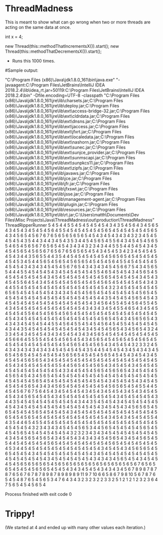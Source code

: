 # ThreadMadness
This is meant to show what can go wrong when two
or more threads are acting on the same data at once. 

int x = 4; 

new Thread(this::methodThatIncrementsX()).start(); 
new Thread(this::methodThatDecrementsX()).start(); 

- Runs this 1000 times.

#Sample output: 

"C:\Program Files (x86)\Java\jdk1.8.0_161\bin\java.exe" "-javaagent:C:\Program Files\JetBrains\IntelliJ IDEA 2018.2.4\lib\idea_rt.jar=50119:C:\Program Files\JetBrains\IntelliJ IDEA 2018.2.4\bin" -Dfile.encoding=UTF-8 -classpath "C:\Program Files (x86)\Java\jdk1.8.0_161\jre\lib\charsets.jar;C:\Program Files (x86)\Java\jdk1.8.0_161\jre\lib\deploy.jar;C:\Program Files (x86)\Java\jdk1.8.0_161\jre\lib\ext\access-bridge-32.jar;C:\Program Files (x86)\Java\jdk1.8.0_161\jre\lib\ext\cldrdata.jar;C:\Program Files (x86)\Java\jdk1.8.0_161\jre\lib\ext\dnsns.jar;C:\Program Files (x86)\Java\jdk1.8.0_161\jre\lib\ext\jaccess.jar;C:\Program Files (x86)\Java\jdk1.8.0_161\jre\lib\ext\jfxrt.jar;C:\Program Files (x86)\Java\jdk1.8.0_161\jre\lib\ext\localedata.jar;C:\Program Files (x86)\Java\jdk1.8.0_161\jre\lib\ext\nashorn.jar;C:\Program Files (x86)\Java\jdk1.8.0_161\jre\lib\ext\sunec.jar;C:\Program Files (x86)\Java\jdk1.8.0_161\jre\lib\ext\sunjce_provider.jar;C:\Program Files (x86)\Java\jdk1.8.0_161\jre\lib\ext\sunmscapi.jar;C:\Program Files (x86)\Java\jdk1.8.0_161\jre\lib\ext\sunpkcs11.jar;C:\Program Files (x86)\Java\jdk1.8.0_161\jre\lib\ext\zipfs.jar;C:\Program Files (x86)\Java\jdk1.8.0_161\jre\lib\javaws.jar;C:\Program Files (x86)\Java\jdk1.8.0_161\jre\lib\jce.jar;C:\Program Files (x86)\Java\jdk1.8.0_161\jre\lib\jfr.jar;C:\Program Files (x86)\Java\jdk1.8.0_161\jre\lib\jfxswt.jar;C:\Program Files (x86)\Java\jdk1.8.0_161\jre\lib\jsse.jar;C:\Program Files (x86)\Java\jdk1.8.0_161\jre\lib\management-agent.jar;C:\Program Files (x86)\Java\jdk1.8.0_161\jre\lib\plugin.jar;C:\Program Files (x86)\Java\jdk1.8.0_161\jre\lib\resources.jar;C:\Program Files (x86)\Java\jdk1.8.0_161\jre\lib\rt.jar;C:\Users\matth\Documents\Dev Files\Misc Projects\Java\ThreadMadness\out\production\ThreadMadness" ThreadRipperRunner
5
4
5
4
4
5
5
4
5
4
5
4
5
4
5
4
3
4
3
5
4
5
6
4
3
4
5
6
5
4
3
4
5
4
3
4
5
4
5
4
5
6
4
5
5
4
5
4
5
4
5
4
5
4
5
6
5
4
5
4
5
4
5
4
5
4
5
6
5
4
3
4
5
6
5
4
5
6
7
6
7
6
5
6
5
6
5
6
5
6
5
4
5
4
3
4
5
4
3
4
3
4
3
2
3
4
5
4
5
4
5
4
5
4
3
5
4
4
3
4
4
3
4
5
4
3
5
3
4
4
5
4
5
6
5
4
5
5
6
4
3
4
5
4
5
4
5
6
5
5
4
6
5
4
5
6
5
6
7
6
5
6
5
4
5
4
3
4
3
4
3
2
3
4
3
4
4
5
5
5
4
4
5
4
5
4
3
4
5
4
5
4
5
6
5
4
5
6
5
6
7
6
5
6
7
6
5
6
5
6
5
4
5
4
3
4
5
4
5
3
4
2
3
4
5
4
5
4
5
4
5
4
3
4
4
3
5
6
5
5
4
4
3
5
4
4
5
4
5
4
5
4
5
4
5
4
5
6
5
6
5
4
5
4
5
4
5
4
5
4
5
4
5
3
4
5
4
4
5
6
5
4
5
6
5
4
5
6
5
6
5
4
5
4
5
4
5
6
4
5
5
4
5
4
5
4
5
4
5
4
5
4
5
4
3
4
3
4
3
4
5
4
5
4
5
6
7
6
5
4
3
4
3
4
3
4
5
4
5
6
6
7
5
4
3
4
5
6
5
5
4
4
4
5
5
4
5
4
5
4
5
4
3
4
5
4
5
4
5
4
5
4
5
5
4
6
5
4
5
4
5
4
3
4
5
6
5
4
5
4
5
4
5
4
5
4
5
4
5
4
3
4
5
4
5
4
5
4
5
4
5
4
5
4
5
6
5
4
5
4
5
4
5
4
3
4
5
4
3
4
5
4
5
5
6
4
5
4
3
4
5
4
5
4
5
4
5
6
5
4
5
4
5
4
5
6
5
4
5
4
5
4
5
4
5
4
3
4
3
4
4
5
5
4
5
4
5
4
5
4
5
4
5
4
5
4
5
4
5
4
5
4
5
4
5
4
3
2
3
4
5
4
5
4
5
4
5
4
5
6
5
6
5
4
5
4
5
4
5
4
5
4
3
4
3
4
5
4
5
4
5
6
5
4
5
4
5
4
5
4
5
4
5
4
5
6
5
4
5
4
5
4
5
4
5
4
5
4
5
4
5
4
5
4
5
4
5
4
5
4
5
4
5
4
4
3
5
4
5
4
5
4
5
6
5
4
5
4
3
4
5
4
5
4
5
4
5
4
5
4
5
4
5
4
5
4
5
4
5
4
5
4
3
4
5
6
4
5
5
4
5
4
5
6
4
5
5
4
5
4
3
4
5
4
5
4
5
4
5
4
5
4
5
4
5
4
5
4
5
4
3
4
3
4
3
4
5
4
5
5
4
6
5
4
3
4
5
4
5
4
5
4
5
4
5
5
6
4
5
4
5
6
5
4
5
6
5
4
5
4
5
4
5
4
5
4
5
4
5
4
5
4
5
4
5
4
5
4
5
4
5
4
3
4
5
4
5
4
5
4
5
4
5
4
5
4
5
4
5
4
5
4
5
4
5
6
5
4
5
4
3
4
5
6
5
6
5
4
3
4
3
4
3
4
5
4
5
4
5
4
4
5
5
4
5
6
4
5
5
4
5
4
5
4
5
6
4
5
4
5
5
4
5
4
5
4
5
4
5
4
3
4
4
3
5
4
5
4
5
4
5
4
5
4
5
4
5
4
5
4
3
4
5
4
5
4
5
6
5
4
3
4
5
6
5
4
3
2
4
3
3
4
5
4
3
4
5
4
5
4
3
4
3
4
5
4
5
4
3
4
3
4
5
6
5
4
5
4
5
4
5
4
5
4
5
4
5
4
5
4
5
6
6
6
4
5
5
5
5
4
5
4
5
4
5
6
5
4
5
4
3
4
5
6
5
4
5
4
5
6
5
4
5
4
5
6
5
4
5
4
5
4
5
4
5
4
5
4
5
4
5
4
5
4
5
4
5
6
5
4
5
4
5
6
5
4
3
4
5
4
5
4
3
2
3
3
2
4
5
4
3
4
3
4
3
4
3
4
3
4
3
4
5
4
5
4
5
4
5
4
3
5
4
4
5
4
5
4
5
4
3
4
5
4
3
4
3
4
5
6
5
4
5
6
5
4
5
4
5
4
5
4
5
4
5
6
5
6
5
4
5
4
5
4
5
6
5
4
5
4
5
4
3
4
5
4
3
4
5
4
5
4
5
4
5
6
5
6
5
4
3
4
5
4
5
4
5
4
5
4
5
4
5
4
5
4
5
4
5
4
5
4
5
4
5
4
5
4
5
4
5
4
3
4
5
4
5
4
5
4
5
4
5
5
4
4
5
6
5
4
5
4
5
6
5
4
3
4
5
4
5
4
3
4
5
4
5
4
5
4
5
4
5
4
5
4
5
4
5
4
5
4
5
4
3
3
4
4
5
4
5
4
5
6
5
4
5
6
5
6
5
4
3
4
5
4
5
4
5
4
5
6
5
4
5
4
3
4
5
6
5
4
5
4
5
4
5
4
5
4
5
4
5
4
5
4
5
4
5
4
5
4
5
4
5
4
5
4
5
4
5
4
5
4
5
4
5
6
5
4
5
4
5
4
5
4
5
4
5
4
5
4
5
4
5
4
3
4
5
4
5
4
5
4
3
4
5
4
5
4
5
4
5
4
5
6
5
4
3
4
3
4
5
6
5
4
5
4
5
4
5
4
5
4
5
4
5
6
5
6
5
4
5
4
5
5
4
4
5
4
5
4
5
6
7
6
7
5
6
4
5
4
3
4
5
4
5
4
5
4
3
4
5
4
3
4
5
4
5
4
3
4
5
4
3
4
5
4
5
4
5
4
3
4
5
6
5
4
5
4
5
4
3
4
5
4
5
4
5
4
5
4
5
4
5
4
5
4
3
4
5
4
5
4
5
4
5
4
3
4
4
3
5
4
5
4
5
4
5
4
5
4
5
4
5
4
5
4
3
4
4
3
5
4
5
4
5
4
3
4
5
4
5
4
5
4
5
4
5
4
5
4
3
4
5
4
5
4
5
4
5
4
5
4
5
4
5
4
5
4
5
4
5
4
3
4
5
4
5
4
3
4
5
6
5
6
5
4
5
6
5
4
5
4
5
4
5
6
5
4
5
4
5
4
5
4
3
4
5
4
5
4
5
4
5
4
5
4
5
4
5
4
5
4
5
4
5
4
5
6
5
4
5
4
5
6
5
4
5
4
5
4
5
4
5
4
5
4
5
4
5
4
5
4
5
4
3
4
5
4
3
4
5
4
5
4
5
5
4
4
3
5
4
4
6
5
4
5
5
4
5
4
5
4
5
4
5
4
5
4
5
4
5
4
5
4
5
4
5
4
5
4
5
4
5
4
5
4
5
4
5
4
5
4
5
4
3
2
3
4
3
4
3
4
5
4
5
4
5
6
5
3
4
4
5
6
5
4
5
4
5
4
5
4
5
6
5
4
5
4
5
4
5
6
5
4
5
4
5
4
5
4
5
4
5
4
3
2
3
2
3
4
3
4
3
4
5
4
5
4
5
4
5
4
5
4
5
4
5
4
3
4
5
4
5
6
5
4
5
6
5
4
3
4
5
4
5
4
3
4
3
4
3
4
5
4
5
6
5
4
3
4
5
4
5
6
5
4
5
5
4
4
5
4
5
4
5
4
5
4
5
6
5
4
5
4
5
4
5
4
5
4
5
4
5
4
5
6
5
4
5
4
5
4
5
4
5
4
5
4
5
3
4
4
5
4
5
4
5
4
5
4
5
4
5
4
5
4
5
4
5
4
5
4
3
4
5
4
5
4
3
4
5
6
5
6
5
4
5
6
5
4
5
4
5
4
3
4
5
4
5
4
5
4
5
4
5
4
5
4
5
4
3
4
5
4
5
4
5
4
5
4
5
4
5
4
5
4
5
4
5
4
5
4
5
4
5
4
5
4
3
4
5
4
5
4
5
4
5
4
5
4
3
4
3
4
3
4
5
6
5
4
5
4
3
4
5
4
5
4
5
4
5
6
5
6
5
6
5
6
5
4
5
6
5
6
5
6
5
6
5
6
5
6
5
6
5
6
5
6
5
6
5
6
7
6
5
6
5
6
5
4
5
4
5
4
5
6
5
6
5
4
5
4
5
4
3
4
3
4
5
4
5
4
3
4
3
4
3
4
5
6
7
8
9
8
7
8
7
8
7
6
5
6
7
6
7
8
7
8
9
8
7
8
9
8
9
8
9
11
9
7
10
6
6
5
8
6
7
9
8
10
5
6
7
8
7
6
5
4
5
4
8
7
6
5
4
5
6
5
3
4
7
6
4
3
4
3
2
3
2
3
2
2
3
3
2
5
1
2
1
2
1
2
3
2
3
6
4
7
5
6
5
4
5
4
5
6
5
4

Process finished with exit code 0

# Trippy! 
(We started at 4 and ended up with many other values each iteration.)